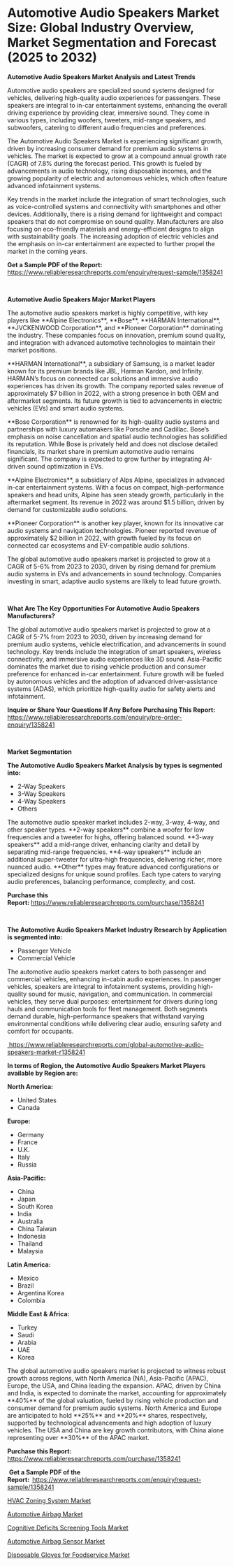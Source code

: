 <p><h1>Automotive Audio Speakers Market Size: Global Industry Overview, Market Segmentation and Forecast (2025 to 2032)</h1></p><p><strong>Automotive Audio Speakers Market Analysis and Latest Trends</strong></p>
<p><p>Automotive audio speakers are specialized sound systems designed for vehicles, delivering high-quality audio experiences for passengers. These speakers are integral to in-car entertainment systems, enhancing the overall driving experience by providing clear, immersive sound. They come in various types, including woofers, tweeters, mid-range speakers, and subwoofers, catering to different audio frequencies and preferences.</p><p>The Automotive Audio Speakers Market is experiencing significant growth, driven by increasing consumer demand for premium audio systems in vehicles. The market is expected to grow at a compound annual growth rate (CAGR) of 7.8% during the forecast period. This growth is fueled by advancements in audio technology, rising disposable incomes, and the growing popularity of electric and autonomous vehicles, which often feature advanced infotainment systems.</p><p>Key trends in the market include the integration of smart technologies, such as voice-controlled systems and connectivity with smartphones and other devices. Additionally, there is a rising demand for lightweight and compact speakers that do not compromise on sound quality. Manufacturers are also focusing on eco-friendly materials and energy-efficient designs to align with sustainability goals. The increasing adoption of electric vehicles and the emphasis on in-car entertainment are expected to further propel the market in the coming years.</p></p>
<p><strong>Get a Sample PDF of the Report:&nbsp;</strong> <a href="https://www.reliableresearchreports.com/enquiry/request-sample/1358241?utm_campaign=11&utm_medium=2&utm_source=Github&utm_content=ia&utm_term=21012025&utm_id=automotive-audio-speakers">https://www.reliableresearchreports.com/enquiry/request-sample/1358241</a></p>
<p>&nbsp;</p>
<p><strong>Automotive Audio Speakers Major Market Players</strong></p>
<p><p>The automotive audio speakers market is highly competitive, with key players like **Alpine Electronics**, **Bose**, **HARMAN International**, **JVCKENWOOD Corporation**, and **Pioneer Corporation** dominating the industry. These companies focus on innovation, premium sound quality, and integration with advanced automotive technologies to maintain their market positions.</p><p>**HARMAN International**, a subsidiary of Samsung, is a market leader known for its premium brands like JBL, Harman Kardon, and Infinity. HARMAN’s focus on connected car solutions and immersive audio experiences has driven its growth. The company reported sales revenue of approximately $7 billion in 2022, with a strong presence in both OEM and aftermarket segments. Its future growth is tied to advancements in electric vehicles (EVs) and smart audio systems.</p><p>**Bose Corporation** is renowned for its high-quality audio systems and partnerships with luxury automakers like Porsche and Cadillac. Bose’s emphasis on noise cancellation and spatial audio technologies has solidified its reputation. While Bose is privately held and does not disclose detailed financials, its market share in premium automotive audio remains significant. The company is expected to grow further by integrating AI-driven sound optimization in EVs.</p><p>**Alpine Electronics**, a subsidiary of Alps Alpine, specializes in advanced in-car entertainment systems. With a focus on compact, high-performance speakers and head units, Alpine has seen steady growth, particularly in the aftermarket segment. Its revenue in 2022 was around $1.5 billion, driven by demand for customizable audio solutions.</p><p>**Pioneer Corporation** is another key player, known for its innovative car audio systems and navigation technologies. Pioneer reported revenue of approximately $2 billion in 2022, with growth fueled by its focus on connected car ecosystems and EV-compatible audio solutions.</p><p>The global automotive audio speakers market is projected to grow at a CAGR of 5-6% from 2023 to 2030, driven by rising demand for premium audio systems in EVs and advancements in sound technology. Companies investing in smart, adaptive audio systems are likely to lead future growth.</p></p>
<p>&nbsp;</p>
<p><strong>What Are The Key Opportunities For Automotive Audio Speakers Manufacturers?</strong></p>
<p><p>The global automotive audio speakers market is projected to grow at a CAGR of 5-7% from 2023 to 2030, driven by increasing demand for premium audio systems, vehicle electrification, and advancements in sound technology. Key trends include the integration of smart speakers, wireless connectivity, and immersive audio experiences like 3D sound. Asia-Pacific dominates the market due to rising vehicle production and consumer preference for enhanced in-car entertainment. Future growth will be fueled by autonomous vehicles and the adoption of advanced driver-assistance systems (ADAS), which prioritize high-quality audio for safety alerts and infotainment.</p></p>
<p><strong>Inquire or Share Your Questions If Any Before Purchasing This Report:</strong> <a href="https://www.reliableresearchreports.com/enquiry/pre-order-enquiry/1358241?utm_campaign=11&utm_medium=2&utm_source=Github&utm_content=ia&utm_term=21012025&utm_id=automotive-audio-speakers">https://www.reliableresearchreports.com/enquiry/pre-order-enquiry/1358241</a></p>
<p>&nbsp;</p>
<p><strong>Market Segmentation</strong></p>
<p><strong>The Automotive Audio Speakers Market Analysis by types is segmented into:</strong></p>
<p><ul><li>2-Way Speakers</li><li>3-Way Speakers</li><li>4-Way Speakers</li><li>Others</li></ul></p>
<p><p>The automotive audio speaker market includes 2-way, 3-way, 4-way, and other speaker types. **2-way speakers** combine a woofer for low frequencies and a tweeter for highs, offering balanced sound. **3-way speakers** add a mid-range driver, enhancing clarity and detail by separating mid-range frequencies. **4-way speakers** include an additional super-tweeter for ultra-high frequencies, delivering richer, more nuanced audio. **Other** types may feature advanced configurations or specialized designs for unique sound profiles. Each type caters to varying audio preferences, balancing performance, complexity, and cost.</p></p>
<p><strong>Purchase this Report:&nbsp;</strong><a href="https://www.reliableresearchreports.com/purchase/1358241?utm_campaign=11&utm_medium=2&utm_source=Github&utm_content=ia&utm_term=21012025&utm_id=automotive-audio-speakers">https://www.reliableresearchreports.com/purchase/1358241</a></p>
<p>&nbsp;</p>
<p><strong>The Automotive Audio Speakers Market Industry Research by Application is segmented into:</strong></p>
<p><ul><li>Passenger Vehicle</li><li>Commercial Vehicle</li></ul></p>
<p><p>The automotive audio speakers market caters to both passenger and commercial vehicles, enhancing in-cabin audio experiences. In passenger vehicles, speakers are integral to infotainment systems, providing high-quality sound for music, navigation, and communication. In commercial vehicles, they serve dual purposes: entertainment for drivers during long hauls and communication tools for fleet management. Both segments demand durable, high-performance speakers that withstand varying environmental conditions while delivering clear audio, ensuring safety and comfort for occupants.</p></p>
<p><a href="https://www.reliableresearchreports.com/global-automotive-audio-speakers-market-r1358241?utm_campaign=11&utm_medium=2&utm_source=Github&utm_content=ia&utm_term=21012025&utm_id=automotive-audio-speakers">&nbsp;https://www.reliableresearchreports.com/global-automotive-audio-speakers-market-r1358241</a></p>
<p><strong>In terms of Region, the Automotive Audio Speakers Market Players available by Region are:</strong></p>
<p>
    <p> <strong> North America: </strong>
        <ul>
            <li>United States</li>
            <li>Canada</li>
        </ul>
        </p> 
    <p> <strong> Europe: </strong>
        <ul>
            <li>Germany</li>
            <li>France</li>
            <li>U.K.</li>
            <li>Italy</li>
            <li>Russia</li>
        </ul>
        </p> 
    <p> <strong> Asia-Pacific: </strong>
        <ul>
            <li>China</li>
            <li>Japan</li>
            <li>South Korea</li>
            <li>India</li>
            <li>Australia</li>
            <li>China Taiwan</li>
            <li>Indonesia</li>
            <li>Thailand</li>
            <li>Malaysia</li>
        </ul>
        </p> 
    <p> <strong> Latin America: </strong>
        <ul>
            <li>Mexico</li>
            <li>Brazil</li>
            <li>Argentina Korea</li>
            <li>Colombia</li>
        </ul>
        </p> 
    <p> <strong> Middle East & Africa: </strong>
        <ul>
            <li>Turkey</li>
            <li>Saudi</li>
            <li>Arabia</li>
            <li>UAE</li>
            <li>Korea</li>
        </ul>
    </p>
    </p>
<p><p>The global automotive audio speakers market is projected to witness robust growth across regions, with North America (NA), Asia-Pacific (APAC), Europe, the USA, and China leading the expansion. APAC, driven by China and India, is expected to dominate the market, accounting for approximately **40%** of the global valuation, fueled by rising vehicle production and consumer demand for premium audio systems. North America and Europe are anticipated to hold **25%** and **20%** shares, respectively, supported by technological advancements and high adoption of luxury vehicles. The USA and China are key growth contributors, with China alone representing over **30%** of the APAC market.</p></p>
<p><strong>Purchase this Report: </strong><a href="https://www.reliableresearchreports.com/purchase/1358241?utm_campaign=11&utm_medium=2&utm_source=Github&utm_content=ia&utm_term=21012025&utm_id=automotive-audio-speakers">https://www.reliableresearchreports.com/purchase/1358241</a></p>
<p>&nbsp;<strong>Get a Sample PDF of the Report:&nbsp;&nbsp;</strong><a href="https://www.reliableresearchreports.com/enquiry/request-sample/1358241?utm_campaign=11&utm_medium=2&utm_source=Github&utm_content=ia&utm_term=21012025&utm_id=automotive-audio-speakers">https://www.reliableresearchreports.com/enquiry/request-sample/1358241</a></p>
<p><strong></strong></p>
<p><p><a href="https://www.linkedin.com/pulse/detailed-hvac-zoning-system-market-report-2025-2032-haipc?utm_campaign=11&utm_medium=2&utm_source=Github&utm_content=ia&utm_term=21012025&utm_id=automotive-audio-speakers">HVAC Zoning System Market</a></p><p><a href="https://github.com/ChiragRp1/Market-Research-Report-List-7/blob/main/automotive-airbag-market.md?utm_campaign=11&utm_medium=2&utm_source=Github&utm_content=ia&utm_term=21012025&utm_id=automotive-audio-speakers">Automotive Airbag Market</a></p><p><a href="https://www.linkedin.com/pulse/cognitive-deficits-screening-tools-market-report-idbac?utm_campaign=11&utm_medium=2&utm_source=Github&utm_content=ia&utm_term=21012025&utm_id=automotive-audio-speakers">Cognitive Deficits Screening Tools Market</a></p><p><a href="https://github.com/gukenneth26571/Market-Research-Report-List-1/blob/main/automotive-airbag-sensor-market.md?utm_campaign=11&utm_medium=2&utm_source=Github&utm_content=ia&utm_term=21012025&utm_id=automotive-audio-speakers">Automotive Airbag Sensor Market</a></p><p><a href="https://www.linkedin.com/pulse/disposable-gloves-foodservice-market-size-trends-69-growth-l9ewf?utm_campaign=11&utm_medium=2&utm_source=Github&utm_content=ia&utm_term=21012025&utm_id=automotive-audio-speakers">Disposable Gloves for Foodservice Market</a></p></p>